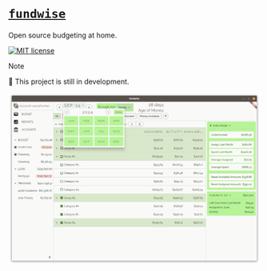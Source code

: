 # [`fundwise`][fundwise_dev]

Open source budgeting at home.

[![MIT license][mit_badge]][mit_license]

> [!NOTE]
> 🚧 This project is still in development.

<img src="./demo-screenshot.png" alt="J" width="800"/>

[fundwise_dev]: https://fundwise.dev
[mit_badge]: https://img.shields.io/badge/license-MIT-blue
[mit_license]: https://opensource.org/licenses/MIT

